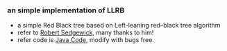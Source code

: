### an simple implementation of LLRB

* a simple Red Black tree based on Left-leaning red–black tree algorithm
* refer to [Robert Sedgewick](http://www.cs.princeton.edu/~rs/talks/LLRB/RedBlack.pdf), many thanks to him!
* refer code is [Java Code](http://www.cs.princeton.edu/~rs/talks/LLRB/Java/RedBlackBST.java), modify with bugs free.

